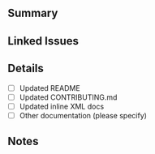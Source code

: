 ## Summary
<!-- Briefly describe what documentation was added or updated -->

## Linked Issues
<!-- Optional: link related issues if this change addresses them -->

## Details
- [ ] Updated README
- [ ] Updated CONTRIBUTING.md
- [ ] Updated inline XML docs
- [ ] Other documentation (please specify)

## Notes
<!-- Any extra context or reasoning for reviewers -->
